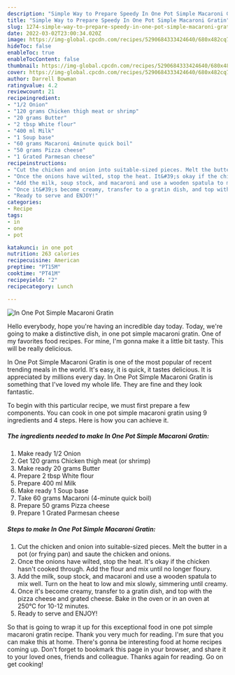 ```yaml
---
description: "Simple Way to Prepare Speedy In One Pot Simple Macaroni Gratin"
title: "Simple Way to Prepare Speedy In One Pot Simple Macaroni Gratin"
slug: 1274-simple-way-to-prepare-speedy-in-one-pot-simple-macaroni-gratin
date: 2022-03-02T23:00:34.020Z
image: https://img-global.cpcdn.com/recipes/5290684333424640/680x482cq70/in-one-pot-simple-macaroni-gratin-recipe-main-photo.jpg
hideToc: false
enableToc: true
enableTocContent: false
thumbnail: https://img-global.cpcdn.com/recipes/5290684333424640/680x482cq70/in-one-pot-simple-macaroni-gratin-recipe-main-photo.jpg
cover: https://img-global.cpcdn.com/recipes/5290684333424640/680x482cq70/in-one-pot-simple-macaroni-gratin-recipe-main-photo.jpg
author: Darrell Bowman
ratingvalue: 4.2
reviewcount: 21
recipeingredient:
- "1/2 Onion"
- "120 grams Chicken thigh meat or shrimp"
- "20 grams Butter"
- "2 tbsp White flour"
- "400 ml Milk"
- "1 Soup base"
- "60 grams Macaroni 4minute quick boil"
- "50 grams Pizza cheese"
- "1 Grated Parmesan cheese"
recipeinstructions:
- "Cut the chicken and onion into suitable-sized pieces. Melt the butter in a pot (or frying pan) and saute the chicken and onions."
- "Once the onions have wilted, stop the heat. It&#39;s okay if the chicken hasn&#39;t cooked through. Add the flour and mix until no longer floury."
- "Add the milk, soup stock, and macaroni and use a wooden spatula to mix well. Turn on the heat to low and mix slowly, simmering until creamy."
- "Once it&#39;s become creamy, transfer to a gratin dish, and top with the pizza cheese and grated cheese. Bake in the oven or in an oven at 250℃ for 10-12 minutes."
- "Ready to serve and ENJOY!"
categories:
- Recipe
tags:
- in
- one
- pot

katakunci: in one pot 
nutrition: 263 calories
recipecuisine: American
preptime: "PT15M"
cooktime: "PT41M"
recipeyield: "2"
recipecategory: Lunch

---
```



![In One Pot Simple Macaroni Gratin](https://img-global.cpcdn.com/recipes/5290684333424640/680x482cq70/in-one-pot-simple-macaroni-gratin-recipe-main-photo.jpg)

Hello everybody, hope you're having an incredible day today. Today, we're going to make a distinctive dish, in one pot simple macaroni gratin. One of my favorites food recipes. For mine, I'm gonna make it a little bit tasty. This will be really delicious.

In One Pot Simple Macaroni Gratin is one of the most popular of recent trending meals in the world. It's easy, it is quick, it tastes delicious. It is appreciated by millions every day. In One Pot Simple Macaroni Gratin is something that I've loved my whole life. They are fine and they look fantastic.




To begin with this particular recipe, we must first prepare a few components. You can cook in one pot simple macaroni gratin using 9 ingredients and 4 steps. Here is how you can achieve it.

<!--inarticleads1-->

##### The ingredients needed to make In One Pot Simple Macaroni Gratin:

1. Make ready 1/2 Onion
1. Get 120 grams Chicken thigh meat (or shrimp)
1. Make ready 20 grams Butter
1. Prepare 2 tbsp White flour
1. Prepare 400 ml Milk
1. Make ready 1 Soup base
1. Take 60 grams Macaroni (4-minute quick boil)
1. Prepare 50 grams Pizza cheese
1. Prepare 1 Grated Parmesan cheese




<!--inarticleads2-->

##### Steps to make In One Pot Simple Macaroni Gratin:

1. Cut the chicken and onion into suitable-sized pieces. Melt the butter in a pot (or frying pan) and saute the chicken and onions.
1. Once the onions have wilted, stop the heat. It&#39;s okay if the chicken hasn&#39;t cooked through. Add the flour and mix until no longer floury.
1. Add the milk, soup stock, and macaroni and use a wooden spatula to mix well. Turn on the heat to low and mix slowly, simmering until creamy.
1. Once it&#39;s become creamy, transfer to a gratin dish, and top with the pizza cheese and grated cheese. Bake in the oven or in an oven at 250℃ for 10-12 minutes.
1. Ready to serve and ENJOY!



So that is going to wrap it up for this exceptional food in one pot simple macaroni gratin recipe. Thank you very much for reading. I'm sure that you can make this at home. There's gonna be interesting food at home recipes coming up. Don't forget to bookmark this page in your browser, and share it to your loved ones, friends and colleague. Thanks again for reading. Go on get cooking!
